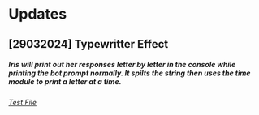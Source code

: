 # Updates

## [29032024] Typewritter Effect
##### Iris will print out her responses letter by letter in the console while printing the bot prompt normally. It spilts the string then uses the time module to print a letter at a time.
###### [Test File](/test/typewritter.py/)
